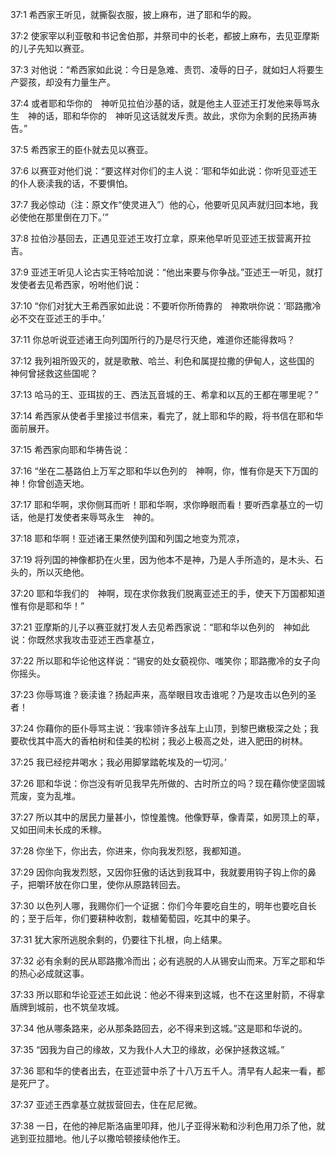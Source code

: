 <a id="1"></a>37:1  希西家王听见，就撕裂衣服，披上麻布，进了耶和华的殿。  

<a id="2"></a>37:2  使家宰以利亚敬和书记舍伯那，并祭司中的长老，都披上麻布，去见亚摩斯的儿子先知以赛亚。  

<a id="3"></a>37:3  对他说：“希西家如此说：今日是急难、责罚、凌辱的日子，就如妇人将要生产婴孩，却没有力量生产。  

<a id="4"></a>37:4  或者耶和华你的　神听见拉伯沙基的话，就是他主人亚述王打发他来辱骂永生　神的话，耶和华你的　神听见这话就发斥责。故此，求你为余剩的民扬声祷告。”  

<a id="5"></a>37:5  希西家王的臣仆就去见以赛亚。  

<a id="6"></a>37:6  以赛亚对他们说：“要这样对你们的主人说：‘耶和华如此说：你听见亚述王的仆人亵渎我的话，不要惧怕。  

<a id="7"></a>37:7  我必惊动（注：原文作“使灵进入”）他的心，他要听见风声就归回本地，我必使他在那里倒在刀下。’”  

<a id="8"></a>37:8  拉伯沙基回去，正遇见亚述王攻打立拿，原来他早听见亚述王拔营离开拉吉。  

<a id="9"></a>37:9  亚述王听见人论古实王特哈加说：“他出来要与你争战。”亚述王一听见，就打发使者去见希西家，吩咐他们说：  

<a id="10"></a>37:10  “你们对犹大王希西家如此说：不要听你所倚靠的　神欺哄你说：‘耶路撒冷必不交在亚述王的手中。’  

<a id="11"></a>37:11  你总听说亚述诸王向列国所行的乃是尽行灭绝，难道你还能得救吗？  

<a id="12"></a>37:12  我列祖所毁灭的，就是歌散、哈兰、利色和属提拉撒的伊甸人，这些国的　神何曾拯救这些国呢？  

<a id="13"></a>37:13  哈马的王、亚珥拔的王、西法瓦音城的王、希拿和以瓦的王都在哪里呢？”  

<a id="14"></a>37:14  希西家从使者手里接过书信来，看完了，就上耶和华的殿，将书信在耶和华面前展开。  

<a id="15"></a>37:15  希西家向耶和华祷告说：  

<a id="16"></a>37:16  “坐在二基路伯上万军之耶和华以色列的　神啊，你，惟有你是天下万国的　神！你曾创造天地。  

<a id="17"></a>37:17  耶和华啊，求你侧耳而听！耶和华啊，求你睁眼而看！要听西拿基立的一切话，他是打发使者来辱骂永生　神的。  

<a id="18"></a>37:18  耶和华啊！亚述诸王果然使列国和列国之地变为荒凉，  

<a id="19"></a>37:19  将列国的神像都扔在火里，因为他本不是神，乃是人手所造的，是木头、石头的，所以灭绝他。  

<a id="20"></a>37:20  耶和华我们的　神啊，现在求你救我们脱离亚述王的手，使天下万国都知道惟有你是耶和华！”  

<a id="21"></a>37:21  亚摩斯的儿子以赛亚就打发人去见希西家说：“耶和华以色列的　神如此说：你既然求我攻击亚述王西拿基立，  

<a id="22"></a>37:22  所以耶和华论他这样说：“锡安的处女藐视你、嗤笑你；耶路撒冷的女子向你摇头。  

<a id="23"></a>37:23  你辱骂谁？亵渎谁？扬起声来，高举眼目攻击谁呢？乃是攻击以色列的圣者！  

<a id="24"></a>37:24  你藉你的臣仆辱骂主说：‘我率领许多战车上山顶，到黎巴嫩极深之处；我要砍伐其中高大的香柏树和佳美的松树；我必上极高之处，进入肥田的树林。  

<a id="25"></a>37:25  我已经挖井喝水；我必用脚掌踏乾埃及的一切河。’  

<a id="26"></a>37:26  耶和华说：你岂没有听见我早先所做的、古时所立的吗？现在藉你使坚固城荒废，变为乱堆。  

<a id="27"></a>37:27  所以其中的居民力量甚小，惊惶羞愧。他像野草，像青菜，如房顶上的草，又如田间未长成的禾稼。  

<a id="28"></a>37:28  你坐下，你出去，你进来，你向我发烈怒，我都知道。  

<a id="29"></a>37:29  因你向我发烈怒，又因你狂傲的话达到我耳中，我就要用钩子钩上你的鼻子，把嚼环放在你口里，使你从原路转回去。  

<a id="30"></a>37:30  以色列人哪，我赐你们一个证据：你们今年要吃自生的，明年也要吃自长的；至于后年，你们要耕种收割，栽植葡萄园，吃其中的果子。  

<a id="31"></a>37:31  犹大家所逃脱余剩的，仍要往下扎根，向上结果。  

<a id="32"></a>37:32  必有余剩的民从耶路撒冷而出；必有逃脱的人从锡安山而来。万军之耶和华的热心必成就这事。  

<a id="33"></a>37:33  所以耶和华论亚述王如此说：他必不得来到这城，也不在这里射箭，不得拿盾牌到城前，也不筑垒攻城。  

<a id="34"></a>37:34  他从哪条路来，必从那条路回去，必不得来到这城。”这是耶和华说的。  

<a id="35"></a>37:35  “因我为自己的缘故，又为我仆人大卫的缘故，必保护拯救这城。”  

<a id="36"></a>37:36  耶和华的使者出去，在亚述营中杀了十八万五千人。清早有人起来一看，都是死尸了。  

<a id="37"></a>37:37  亚述王西拿基立就拔营回去，住在尼尼微。  

<a id="38"></a>37:38  一日，在他的神尼斯洛庙里叩拜，他儿子亚得米勒和沙利色用刀杀了他，就逃到亚拉腊地。他儿子以撒哈顿接续他作王。  
